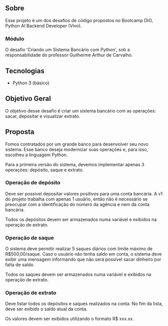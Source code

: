 ## Sobre

Esse projeto é um dos desafios de código propostos no Bootcamp DIO, Python AI Backend Developer (Vivo).


### Módulo

O desafio 'Criando um Sistema Bancário com Python', sob a responsabilidade do professor Guilherme Arthur de Carvalho.


## Tecnologias

- Python 3 (básico)


## Objetivo Geral

O objetivo desse desafio é criar um sistema bancário com as operações: sacar, depositar e visualizar extrato.


## Proposta

Fomos contratados por um grande banco para desenvolver seu novo sistema. Esse banco deseja modernizar suas operações e, para isso, escolheu a linguagem Python. 

Para a primeira versão do sistema, devemos implementar apenas 3 operações: depósito, saque e extrato.

### Operação de depósito
Deve ser possível depositar valores positivos para uma conta bancária. A v1 do projeto trabalha com apenas 1 usuário, então não é necessário se preocupar com a identificação do número da agência e nem da conta bancária.

Todos os depósitos devem ser armazenados numa variável e exibidos na operação de extrato.

### Operação de saque
O sistema deve permitir realizar 5 saques diários com limite máximo de R$500,00/saque. Caso o usuário não tenha saldo em conta, o sistema deve exibir uma mensagem informando que não será possível sacar dinheiro por falta de saldo.

Todos os saques devem ser armazenados numa variável e exibidos na operação de extrato.

### Operação de extrato
Deve listar todos os depósitos e saques realizados na conta. No fim da lista, deve ser exibido o saldo atual da conta.

Os valores devem ser exibidos utilizando o formato R$ xxx.xx.